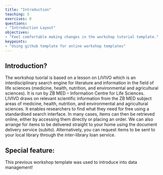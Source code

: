 ```yaml
---
title: "Introduction"
teaching: 5
exercises: 0
questions:
- "Introduction Layout"
objectives:
- "Feel comfortable making changes in the workshop tutorial template."
keypoints:
- "Using github template for online workshop templates"
---
```


## Introduction?

The workshop tuorial is based on a lesson on LIVIVO which is an interdisciplinary search engine for literature and information in the field of life sciences (medicine, health, nutrition, and environmental and agricultural sciences). It is run by ZB MED – Information Centre for Life Sciences. LIVIVO draws on relevant scientific information from the ZB MED subject areas of medicine, health, nutrition, and environmental and agricultural sciences. It enables researchers to find what they need for free using a standardised search interface. In many cases, items can then be retrieved online, either by accessing them directly or placing an order. We can also arrange for items to be delivered straight to your home using the document delivery service (subito). Alternatively, you can request items to be sent to your local library through the inter-library loan service.

## Special feature: 
This previous workshop template was used to introduce into data management!

